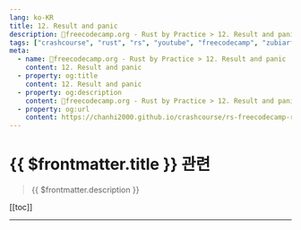 ```yaml
---
lang: ko-KR
title: 12. Result and panic
description: 🦀freecodecamp.org - Rust by Practice > 12. Result and panic
tags: ["crashcourse", "rust", "rs", "youtube", "freecodecamp", "zubiarfan"]
meta:
  - name: 🦀freecodecamp.org - Rust by Practice > 12. Result and panic
    content: 12. Result and panic
  - property: og:title
    content: 12. Result and panic
  - property: og:description
    content: 🦀freecodecamp.org - Rust by Practice > 12. Result and panic
  - property: og:url
    content: https://chanhi2000.github.io/crashcourse/rs-freecodecamp-rust-by-practice/12
---
```


# {{ $frontmatter.title }} 관련

> {{ $frontmatter.description }}

[[toc]]

---